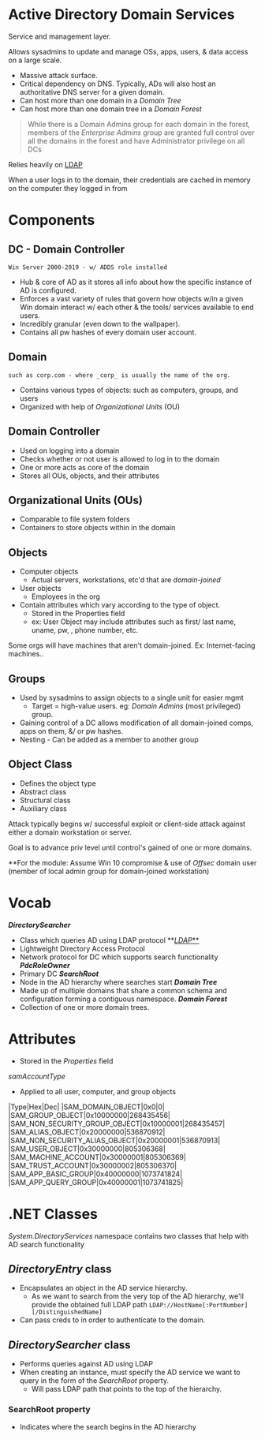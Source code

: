 
# Active Directory Domain Services  
  
Service and management layer.

Allows sysadmins to update and manage OSs, apps, users, & data access on a large scale.
- Massive attack surface.
- Critical dependency on DNS. Typically, ADs will also host an authoritative DNS server for a given domain.
- Can host more than one domain in a *Domain Tree*
- Can host more than one domain tree in a *Domain Forest*
  
>While there is a Domain Admins group for each domain in the forest,
>members of the _Enterprise Admins_ group are granted full control over all the domains in the forest
>and have Administrator privilege on all DCs


Relies heavily on [LDAP](LDAP.md)


When a user logs in to the domain, their credentials are cached in memory on the computer they logged in from

  
# Components
## DC - Domain Controller
	Win Server 2000-2019 - w/ ADDS role installed  
- Hub & core of AD as it stores all info about how the specific instance of AD is configured.  
- Enforces a vast variety of rules that govern how objects w/in a given Win domain interact w/ each other & the tools/ services available to end users.  
- Incredibly granular (even down to the wallpaper).
- Contains all pw hashes of every domain user account.
  
## Domain
	such as corp.com - where _corp_ is usually the name of the org.  
- Contains various types of objects:  such as computers, groups, and users  
- Organized with help of _Organizational Units_ (OU)

## Domain Controller
- Used on logging into a domain
- Checks whether or not user is allowed to log in to the domain
- One or more acts as core of the domain
- Stores all OUs, objects, and their attributes

## Organizational Units (OUs)
- Comparable to file system folders
- Containers to store objects within in the domain
  
## Objects
- Computer objects
	- Actual servers, workstations, etc'd that are _domain-joined_  
- User objects
	- Employees in the org
- Contain attributes which vary according to the type of object.
	- Stored in the Properties field
	- ex: User Object may include attributes such as first/ last name, uname, pw, , phone number, etc.
  
Some orgs will have machines that aren't domain-joined. Ex: Internet-facing machines..  

## Groups
- Used by sysadmins to assign objects to a single unit for easier mgmt
	- Target = high-value users. eg: _Domain Admins_ (most privileged) group. 
- Gaining control of a DC allows modification of all domain-joined comps, apps on them, &/ or pw hashes.
- Nesting - Can be added as a member to another group

## Object Class
- Defines the object type
- Abstract class
- Structural class
- Auxiliary class

Attack typically begins w/ successful exploit or client-side attack against either a domain workstation or server.

Goal is to advance priv level until control's gained of one or more domains.  
  
  
\*\*For the module: Assume Win 10 compromise & use of _Offsec_ domain user (member of local admin group for domain-joined workstation)

# Vocab

***DirectorySearcher***
- Class which queries AD using LDAP protocol
**[*LDAP***](ldap.md)
- Lightweight Directory Access Protocol
- Network protocol for DC which supports search functionality
***PdcRoleOwner***
- Primary DC
***SearchRoot***
- Node in the AD hierarchy where searches start
***Domain Tree***
- Made up of multiple domains that share a common schema and configuration forming a contiguous namespace.
***Domain Forest***
- Collection of one or more domain trees.

# Attributes
- Stored in the *Properties* field  


*samAccountType*
- Applied to all user, computer, and group objects


|Type|Hex|Dec| 
|SAM_DOMAIN_OBJECT|0x0|0|
|SAM_GROUP_OBJECT|0x10000000|268435456|
|SAM_NON_SECURITY_GROUP_OBJECT|0x10000001|268435457|
|SAM_ALIAS_OBJECT|0x20000000|536870912|
|SAM_NON_SECURITY_ALIAS_OBJECT|0x20000001|536870913|
|SAM_USER_OBJECT|0x30000000|805306368|
|SAM_MACHINE_ACCOUNT|0x30000001|805306369|
|SAM_TRUST_ACCOUNT|0x30000002|805306370|
|SAM_APP_BASIC_GROUP|0x40000000|1073741824|
|SAM_APP_QUERY_GROUP|0x40000001|1073741825|



# .NET Classes


_System.DirectoryServices_ namespace contains two classes that help with AD search functionality

## _DirectoryEntry_ class
- Encapsulates an object in the AD service hierarchy.
	- As we want to search from the very top of the AD hierarchy, we'll provide the obtained full LDAP path `LDAP://HostName[:PortNumber][/DistinguishedName]`
- Can pass creds to in order to authenticate to the domain.


## _DirectorySearcher_ class
- Performs queries against AD using LDAP
- When creating an instance, must specify the AD service we want to query in the form of the _SearchRoot_ property.
	- Will pass LDAP path that points to the top of the hierarchy.



### SearchRoot property
- Indicates where the search begins in the AD hierarchy
